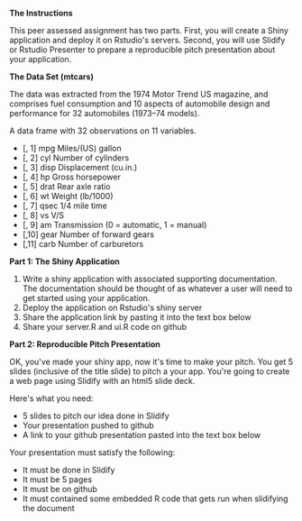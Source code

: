 **The Instructions**

This peer assessed assignment has two parts. First, you will create a Shiny application and deploy it on Rstudio's servers. Second, you will use Slidify or Rstudio Presenter to prepare a reproducible pitch presentation about your application.


**The Data Set (mtcars)**

The data was extracted from the 1974 Motor Trend US magazine, and comprises fuel consumption and 10 aspects of automobile design and performance for 32 automobiles (1973–74 models).

A data frame with 32 observations on 11 variables.

* [, 1]   mpg	 Miles/(US) gallon
* [, 2]	 cyl	 Number of cylinders
* [, 3]	 disp	 Displacement (cu.in.)
* [, 4]	 hp	 Gross horsepower
* [, 5]	 drat	 Rear axle ratio
* [, 6]	 wt	 Weight (lb/1000)
* [, 7]	 qsec	 1/4 mile time
* [, 8]	 vs	 V/S
* [, 9]	 am	 Transmission (0 = automatic, 1 = manual)
* [,10]	 gear	 Number of forward gears
* [,11]	 carb	 Number of carburetors

**Part 1: The Shiny Application**

1. Write a shiny application with associated supporting documentation. The documentation should be thought of as whatever a user will need to get started using your application.
2. Deploy the application on Rstudio's shiny server
3. Share the application link by pasting it into the text box below
4. Share your server.R and ui.R code on github


**Part 2: Reproducible Pitch Presentation**

OK, you've made your shiny app, now it's time to make your pitch. You get 5 slides (inclusive of the title slide)  to pitch a your app. You're going to create a web page using Slidify with an html5 slide deck.

Here's what you need:

* 5 slides to pitch our idea done in Slidify
* Your presentation pushed to github
* A link to your github presentation pasted into the text box below

Your presentation must satisfy the following:

* It must be done in Slidify
* It must be 5 pages
* It must be on github
* It must contained some embedded R code that gets run when slidifying the document

